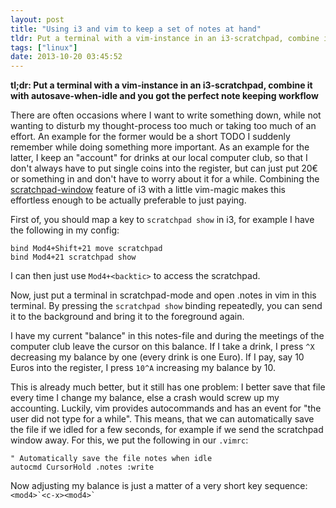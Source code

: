 ```yaml
---
layout: post
title: "Using i3 and vim to keep a set of notes at hand"
tldr: Put a terminal with a vim-instance in an i3-scratchpad, combine it with autosave-when-idle and you got the perfect note keeping workflow."
tags: ["linux"]
date: 2013-10-20 03:45:52
---
```


**tl;dr: Put a terminal with a vim-instance in an i3-scratchpad, combine it
with autosave-when-idle and you got the perfect note keeping workflow**

There are often occasions where I want to write something down, while not
wanting to disturb my thought-process too much or taking too much of an effort.
An example for the former would be a short TODO I suddenly remember while doing
something more important. As an example for the latter, I keep an "account" for
drinks at our local computer club, so that I don't always have to put single
coins into the register, but can just put 20€ or something in and don't have to
worry about it for a while. Combining the
[scratchpad-window](http://i3wm.org/docs/userguide.html#_scratchpad) feature of
i3 with a little vim-magic makes this effortless enough to be actually
preferable to just paying.

First of, you should map a key to `scratchpad show` in i3, for example I have
the following in my config:

```
bind Mod4+Shift+21 move scratchpad
bind Mod4+21 scratchpad show
```

I can then just use `Mod4+<backtic>` to access the scratchpad.

Now, just put a terminal in scratchpad-mode and open .notes in vim in this
terminal. By pressing the `scratchpad show` binding repeatedly, you can send it
to the background and bring it to the foreground again.

I have my current "balance" in this notes-file and during the meetings of the
computer club leave the cursor on this balance. If I take a drink, I press `^X`
decreasing my balance by one (every drink is one Euro). If I pay, say 10 Euros
into the register, I press `10^A` increasing my balance by 10.

This is already much better, but it still has one problem: I better save that
file every time I change my balance, else a crash would screw up my accounting.
Luckily, vim provides autocommands and has an event for "the user did not type
for a while". This means, that we can automatically save the file if we idled
for a few seconds, for example if we send the scratchpad window away. For this,
we put the following in our `.vimrc`:

```
" Automatically save the file notes when idle
autocmd CursorHold .notes :write
```

Now adjusting my balance is just a matter of a very short key sequence:
``<mod4>`<c-x><mod4>` ``
